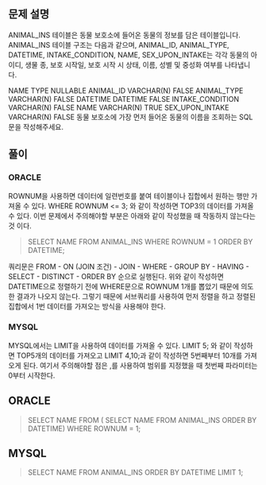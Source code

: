 ## 문제 설명
ANIMAL_INS 테이블은 동물 보호소에 들어온 동물의 정보를 담은 테이블입니다. ANIMAL_INS 테이블 구조는 다음과 같으며, ANIMAL_ID, ANIMAL_TYPE, DATETIME, INTAKE_CONDITION, NAME, SEX_UPON_INTAKE는 각각 동물의 아이디, 생물 종, 보호 시작일, 보호 시작 시 상태, 이름, 성별 및 중성화 여부를 나타냅니다.

NAME	TYPE	NULLABLE
ANIMAL_ID	VARCHAR(N)	FALSE
ANIMAL_TYPE	VARCHAR(N)	FALSE
DATETIME	DATETIME	FALSE
INTAKE_CONDITION	VARCHAR(N)	FALSE
NAME	VARCHAR(N)	TRUE
SEX_UPON_INTAKE	VARCHAR(N)	FALSE
동물 보호소에 가장 먼저 들어온 동물의 이름을 조회하는 SQL 문을 작성해주세요.

## 풀이
### ORACLE
ROWNUM을 사용하면 데이터에 일련번호를 붙여 테이블이나 집합에서 원하는 행만 가져올 수 있다.
WHERE ROWNUM <= 3; 와 같이 작성하면 TOP3의 데이터를 가져올 수 있다.
이번 문제에서 주의해야할 부분은 아래와 같이 작성했을 때 작동하지 않는다는 것 이다.
>SELECT NAME
FROM ANIMAL_INS
WHERE ROWNUM = 1
ORDER BY DATETIME;


쿼리문은 FROM - ON (JOIN 조건) - JOIN - WHERE - GROUP BY - HAVING - SELECT - DISTINCT - ORDER BY 순으로 실행된다.
위와 같이 작성하면 DATETIME으로 정렬하기 전에 WHERE문으로 ROWNUM 1개를 뽑았기 때문에 의도한 결과가 나오지 않는다.
그렇기 때문에 서브쿼리를 사용하여 먼저 정렬을 하고 정렬된 집합에서 1번 데이터를 가져오는 방식을 사용해야 한다.

### MYSQL
MYSQL에서는 LIMIT을 사용하여 데이터를 가져올 수 있다.
LIMIT 5; 와 같이 작성하면 TOP5개의 데이터를 가져오고
LIMIT 4,10;과 같이 작성하면 5번째부터 10개를 가져오게 된다.
여기서 주의해야할 점은 ,를 사용하여 범위를 지정했을 때 첫번째 파라미터는 0부터 시작한다.

## ORACLE
>SELECT NAME 
FROM (
    SELECT NAME
    FROM ANIMAL_INS
    ORDER BY DATETIME)
WHERE ROWNUM = 1;

## MYSQL
>SELECT NAME
FROM ANIMAL_INS
ORDER BY DATETIME
LIMIT 1;